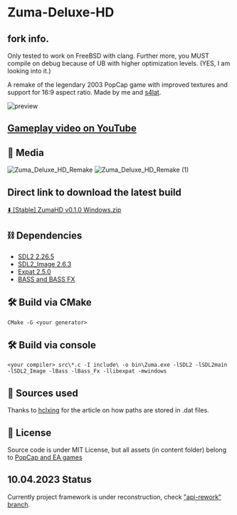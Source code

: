 # Zuma-Deluxe-HD
## fork info.
Only tested to work on FreeBSD with clang. Further more, you MUST compile on debug because of UB with higher optimization levels.
(YES, I am looking into it.)

A remake of the legendary 2003 PopCap game with improved textures and support for 16:9 aspect ratio. Made by me and [s4lat](https://github.com/s4lat).

![preview](https://user-images.githubusercontent.com/52833080/162574925-d6c9f657-c2e4-43e3-860d-412e60f14834.png)


## [Gameplay video on YouTube](https://www.youtube.com/watch?v=VZYsNUUAozM&ab_channel=GalaxyShad)

## 🎥 Media 
![Zuma_Deluxe_HD_Remake](https://github.com/GalaxyShad/Zuma-Deluxe-HD/assets/52833080/a84a71f4-385a-4d01-b4ce-b9ccf47d6f85)
![Zuma_Deluxe_HD_Remake (1)](https://github.com/GalaxyShad/Zuma-Deluxe-HD/assets/52833080/a006a96f-805f-46d1-ac8f-340524df3cdd)

## Direct link to download the latest build
 [⬇️ [Stable] ZumaHD v0.1.0 Windows.zip ](https://github.com/GalaxyShad/Zuma-Deluxe-HD/releases/download/v0.1.0/zuma-hd-v0.1.0-windows.zip)

## ⛓️ Dependencies
* [SDL2 	   2.26.5](https://www.libsdl.org)
* [SDL2_Image 	2.6.3](https://www.libsdl.org/projects/SDL_image)
* [Expat 		2.5.0](https://github.com/libexpat/libexpat)
* [BASS and BASS FX](http://www.un4seen.com)

## 🛠️ Build via CMake
```
CMake -G <your generator>
```

## 🛠️ Build via console
```
<your compiler> src\*.c -I include\ -o bin\Zuma.exe -lSDL2 -lSDL2main -lSDL2_Image -lBass -lBass_Fx -llibexpat -mwindows
```

## 🔗 Sources used
Thanks to [hclxing](https://hclxing.wordpress.com/2017/06/27/reverse-engineering-zuma-deluxes-level-file/) for the article on how paths are stored in .dat files.

## 📃 License 
Source code is under MIT License, but all assets (in content folder) belong to [PopCap and EA games](https://www.ea.com/ea-studios/popcap)

## 10.04.2023 Status
Currently project framework is under reconstruction, check ["api-rework" branch](https://github.com/GalaxyShad/Zuma-Deluxe-HD/tree/api-rework).
